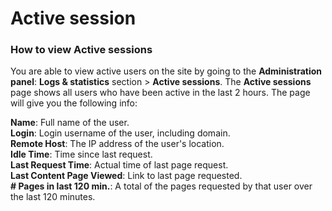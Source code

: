 # Active session

### How to view Active sessions

You are able to view active users on the site by going to the **Administration panel**: **Logs & statistics** section &gt; **Active sessions**. The **Active sessions** page shows all users who have been active in the last 2 hours. The page will give you the following info:  
  
**Name**: Full name of the user.  
**Login**: Login username of the user, including domain.  
**Remote Host**: The IP address of the user's location.  
**Idle Time**: Time since last request.  
**Last Request Time**: Actual time of last page request.  
**Last Content Page Viewed**: Link to last page requested.  
**\# Pages in last 120 min.**: A total of the pages requested by that user over the last 120 minutes.

